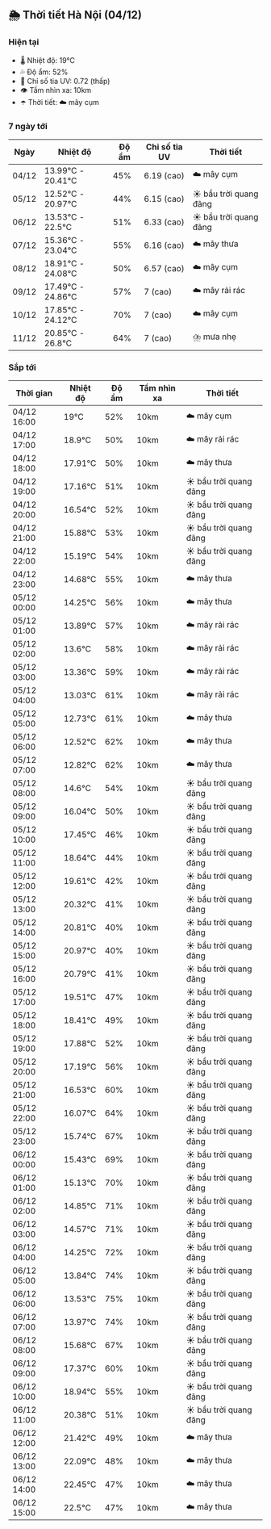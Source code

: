 ## 🌦️ Thời tiết Hà Nội (04/12)

### Hiện tại

- 🌡️ Nhiệt độ: 19℃
- 💦 Độ ẩm: 52%
- 🌟 Chỉ số tia UV: 0.72 (thấp)
- 👁️ Tầm nhìn xa: 10km
- ☂️ Thời tiết: ☁️ mây cụm

### 7 ngày tới

| Ngày | Nhiệt độ | Độ ẩm | Chỉ số tia UV | Thời tiết |
| --- | --- | --- | --- | --- |
| 04/12 | 13.99℃ - 20.41℃ | 45% | 6.19 (cao) | ☁️ mây cụm |
| 05/12 | 12.52℃ - 20.97℃ | 44% | 6.15 (cao) | ☀️ bầu trời quang đãng |
| 06/12 | 13.53℃ - 22.5℃ | 51% | 6.33 (cao) | ☀️ bầu trời quang đãng |
| 07/12 | 15.36℃ - 23.04℃ | 55% | 6.16 (cao) | ☁️ mây thưa |
| 08/12 | 18.91℃ - 24.08℃ | 50% | 6.57 (cao) | ☁️ mây cụm |
| 09/12 | 17.49℃ - 24.86℃ | 57% | 7 (cao) | ☁️ mây rải rác |
| 10/12 | 17.85℃ - 24.12℃ | 70% | 7 (cao) | ☁️ mây cụm |
| 11/12 | 20.85℃ - 26.8℃ | 64% | 7 (cao) | ⛈️ mưa nhẹ |

### Sắp tới

| Thời gian | Nhiệt độ | Độ ẩm | Tầm nhìn xa | Thời tiết |
| --- | --- | --- | --- | --- |
| 04/12 16:00 | 19℃ | 52% | 10km | ☁️ mây cụm |
| 04/12 17:00 | 18.9℃ | 50% | 10km | ☁️ mây rải rác |
| 04/12 18:00 | 17.91℃ | 50% | 10km | ☁️ mây thưa |
| 04/12 19:00 | 17.16℃ | 51% | 10km | ☀️ bầu trời quang đãng |
| 04/12 20:00 | 16.54℃ | 52% | 10km | ☀️ bầu trời quang đãng |
| 04/12 21:00 | 15.88℃ | 53% | 10km | ☀️ bầu trời quang đãng |
| 04/12 22:00 | 15.19℃ | 54% | 10km | ☀️ bầu trời quang đãng |
| 04/12 23:00 | 14.68℃ | 55% | 10km | ☁️ mây thưa |
| 05/12 00:00 | 14.25℃ | 56% | 10km | ☁️ mây thưa |
| 05/12 01:00 | 13.89℃ | 57% | 10km | ☁️ mây rải rác |
| 05/12 02:00 | 13.6℃ | 58% | 10km | ☁️ mây rải rác |
| 05/12 03:00 | 13.36℃ | 59% | 10km | ☁️ mây rải rác |
| 05/12 04:00 | 13.03℃ | 61% | 10km | ☁️ mây rải rác |
| 05/12 05:00 | 12.73℃ | 61% | 10km | ☁️ mây thưa |
| 05/12 06:00 | 12.52℃ | 62% | 10km | ☁️ mây thưa |
| 05/12 07:00 | 12.82℃ | 62% | 10km | ☁️ mây thưa |
| 05/12 08:00 | 14.6℃ | 54% | 10km | ☀️ bầu trời quang đãng |
| 05/12 09:00 | 16.04℃ | 50% | 10km | ☀️ bầu trời quang đãng |
| 05/12 10:00 | 17.45℃ | 46% | 10km | ☀️ bầu trời quang đãng |
| 05/12 11:00 | 18.64℃ | 44% | 10km | ☀️ bầu trời quang đãng |
| 05/12 12:00 | 19.61℃ | 42% | 10km | ☀️ bầu trời quang đãng |
| 05/12 13:00 | 20.32℃ | 41% | 10km | ☀️ bầu trời quang đãng |
| 05/12 14:00 | 20.81℃ | 40% | 10km | ☀️ bầu trời quang đãng |
| 05/12 15:00 | 20.97℃ | 40% | 10km | ☀️ bầu trời quang đãng |
| 05/12 16:00 | 20.79℃ | 41% | 10km | ☀️ bầu trời quang đãng |
| 05/12 17:00 | 19.51℃ | 47% | 10km | ☀️ bầu trời quang đãng |
| 05/12 18:00 | 18.41℃ | 49% | 10km | ☀️ bầu trời quang đãng |
| 05/12 19:00 | 17.88℃ | 52% | 10km | ☀️ bầu trời quang đãng |
| 05/12 20:00 | 17.19℃ | 56% | 10km | ☀️ bầu trời quang đãng |
| 05/12 21:00 | 16.53℃ | 60% | 10km | ☀️ bầu trời quang đãng |
| 05/12 22:00 | 16.07℃ | 64% | 10km | ☀️ bầu trời quang đãng |
| 05/12 23:00 | 15.74℃ | 67% | 10km | ☀️ bầu trời quang đãng |
| 06/12 00:00 | 15.43℃ | 69% | 10km | ☀️ bầu trời quang đãng |
| 06/12 01:00 | 15.13℃ | 70% | 10km | ☀️ bầu trời quang đãng |
| 06/12 02:00 | 14.85℃ | 71% | 10km | ☀️ bầu trời quang đãng |
| 06/12 03:00 | 14.57℃ | 71% | 10km | ☀️ bầu trời quang đãng |
| 06/12 04:00 | 14.25℃ | 72% | 10km | ☀️ bầu trời quang đãng |
| 06/12 05:00 | 13.84℃ | 74% | 10km | ☀️ bầu trời quang đãng |
| 06/12 06:00 | 13.53℃ | 75% | 10km | ☀️ bầu trời quang đãng |
| 06/12 07:00 | 13.97℃ | 74% | 10km | ☀️ bầu trời quang đãng |
| 06/12 08:00 | 15.68℃ | 67% | 10km | ☀️ bầu trời quang đãng |
| 06/12 09:00 | 17.37℃ | 60% | 10km | ☀️ bầu trời quang đãng |
| 06/12 10:00 | 18.94℃ | 55% | 10km | ☀️ bầu trời quang đãng |
| 06/12 11:00 | 20.38℃ | 51% | 10km | ☀️ bầu trời quang đãng |
| 06/12 12:00 | 21.42℃ | 49% | 10km | ☁️ mây thưa |
| 06/12 13:00 | 22.09℃ | 48% | 10km | ☁️ mây thưa |
| 06/12 14:00 | 22.45℃ | 47% | 10km | ☁️ mây thưa |
| 06/12 15:00 | 22.5℃ | 47% | 10km | ☁️ mây thưa |
